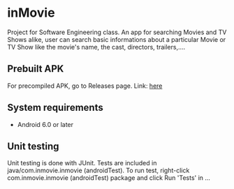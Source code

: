 # inMovie
Project for Software Engineering class.
An app for searching Movies and TV Shows alike, user can search basic informations about a particular Movie or TV Show like the movie's name, the cast, directors, trailers,....

## Prebuilt APK
For precompiled APK, go to Releases page. Link: [here](https://github.com/vinhtq115/inMovie/releases)

## System requirements
* Android 6.0 or later

## Unit testing
Unit testing is done with JUnit. Tests are included in java/com.inmovie.inmovie (androidTest).
To run test, right-click com.inmovie.inmovie (androidTest) package and click Run 'Tests' in ...
